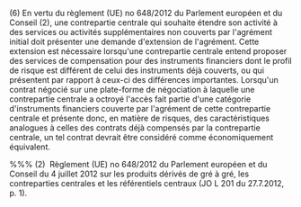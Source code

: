 (6) En vertu du règlement (UE) no 648/2012 du Parlement européen et du Conseil (2), une contrepartie centrale qui souhaite étendre son activité à des services ou activités supplémentaires non couverts par l'agrément initial doit présenter une demande d'extension de l'agrément. Cette extension est nécessaire lorsqu'une contrepartie centrale entend proposer des services de compensation pour des instruments financiers dont le profil de risque est différent de celui des instruments déjà couverts, ou qui présentent par rapport à ceux-ci des différences importantes. Lorsqu'un contrat négocié sur une plate-forme de négociation à laquelle une contrepartie centrale a octroyé l'accès fait partie d'une catégorie d'instruments financiers couverte par l'agrément de cette contrepartie centrale et présente donc, en matière de risques, des caractéristiques analogues à celles des contrats déjà compensés par la contrepartie centrale, un tel contrat devrait être considéré comme économiquement équivalent.

%%% (2)  Règlement (UE) no 648/2012 du Parlement européen et du Conseil du 4 juillet 2012 sur les produits dérivés de gré à gré, les contreparties centrales et les référentiels centraux (JO L 201 du 27.7.2012, p. 1).